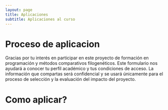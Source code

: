 ```yaml
---
layout: page
title: Aplicaciones
subtitle: Aplicaciones al curso
---
```


# Proceso de aplicacion
Gracias por tu interés en participar en este proyecto de formación en programación y métodos comparativos filogenéticos. Este formulario nos ayudará a conocer tu perfil académico y tus condiciones de acceso. 
La información que compartas será confidencial y se usará únicamente para el proceso de selección y la evaluación del impacto del proyecto.

# Como aplicar?
